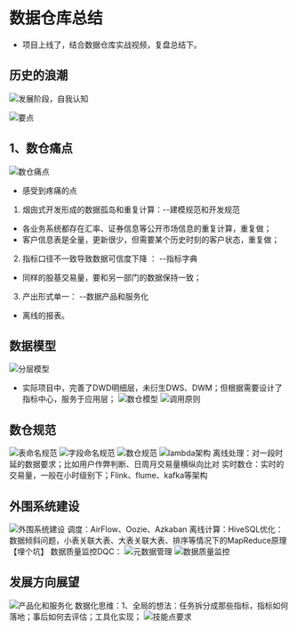 # 数据仓库总结

- 项目上线了，结合数据仓库实战视频，复盘总结下。

## 历史的浪潮
![发展阶段，自我认知](https://img-blog.csdnimg.cn/20200311005019984.jpg?x-oss-process=image/watermark,type_ZmFuZ3poZW5naGVpdGk,shadow_10,text_aHR0cHM6Ly9ibG9nLmNzZG4ubmV0L3NpbmF0XzI4Mjk2Mjk3,size_16,color_FFFFFF,t_70)

![要点](https://img-blog.csdnimg.cn/20200311005058906.jpg)
## 1、数仓痛点
![数仓痛点](https://img-blog.csdnimg.cn/20200311005111807.jpg?x-oss-process=image/watermark,type_ZmFuZ3poZW5naGVpdGk,shadow_10,text_aHR0cHM6Ly9ibG9nLmNzZG4ubmV0L3NpbmF0XzI4Mjk2Mjk3,size_16,color_FFFFFF,t_70)
-  感受到疼痛的点
1. 烟囱式开发形成的数据孤岛和重复计算：--建模规范和开发规范
- 各业务系统都存在汇率、证券信息等公开市场信息的重复计算，重复做；
- 客户信息表是全量，更新很少，但需要某个历史时刻的客户状态，重复做；
2. 指标口径不一致导致数据可信度下降 ：  --指标字典
- 同样的股基交易量，要和另一部门的数据保持一致；
3. 产出形式单一： --数据产品和服务化
- 离线的报表。

## 数据模型
![分层模型](https://img-blog.csdnimg.cn/20200311005126464.jpg?x-oss-process=image/watermark,type_ZmFuZ3poZW5naGVpdGk,shadow_10,text_aHR0cHM6Ly9ibG9nLmNzZG4ubmV0L3NpbmF0XzI4Mjk2Mjk3,size_16,color_FFFFFF,t_70)
- 实际项目中，完善了DWD明细层，未衍生DWS、DWM；但根据需要设计了指标中心，服务于应用层；
![数仓模型](https://img-blog.csdnimg.cn/20200311005139281.jpg?x-oss-process=image/watermark,type_ZmFuZ3poZW5naGVpdGk,shadow_10,text_aHR0cHM6Ly9ibG9nLmNzZG4ubmV0L3NpbmF0XzI4Mjk2Mjk3,size_16,color_FFFFFF,t_70)
![调用原则](https://img-blog.csdnimg.cn/20200311005152546.jpg?x-oss-process=image/watermark,type_ZmFuZ3poZW5naGVpdGk,shadow_10,text_aHR0cHM6Ly9ibG9nLmNzZG4ubmV0L3NpbmF0XzI4Mjk2Mjk3,size_16,color_FFFFFF,t_70)
## 数仓规范
![表命名规范](https://img-blog.csdnimg.cn/20200311005225463.jpg?x-oss-process=image/watermark,type_ZmFuZ3poZW5naGVpdGk,shadow_10,text_aHR0cHM6Ly9ibG9nLmNzZG4ubmV0L3NpbmF0XzI4Mjk2Mjk3,size_16,color_FFFFFF,t_70)
![字段命名规范](https://img-blog.csdnimg.cn/2020031100525629.jpg?x-oss-process=image/watermark,type_ZmFuZ3poZW5naGVpdGk,shadow_10,text_aHR0cHM6Ly9ibG9nLmNzZG4ubmV0L3NpbmF0XzI4Mjk2Mjk3,size_16,color_FFFFFF,t_70)
![数仓规范](https://img-blog.csdnimg.cn/20200311005311792.jpg?x-oss-process=image/watermark,type_ZmFuZ3poZW5naGVpdGk,shadow_10,text_aHR0cHM6Ly9ibG9nLmNzZG4ubmV0L3NpbmF0XzI4Mjk2Mjk3,size_16,color_FFFFFF,t_70)
![lambda架构](https://img-blog.csdnimg.cn/20200311005339891.jpg?x-oss-process=image/watermark,type_ZmFuZ3poZW5naGVpdGk,shadow_10,text_aHR0cHM6Ly9ibG9nLmNzZG4ubmV0L3NpbmF0XzI4Mjk2Mjk3,size_16,color_FFFFFF,t_70)
离线处理：对一段时延的数据要求；比如用户作弊判断、日周月交易量横纵向比对
实时数仓：实时的交易量，一般在小时级别下；Flink、flume、kafka等架构
## 外围系统建设
![外围系统建设](https://img-blog.csdnimg.cn/20200311005356458.jpg?x-oss-process=image/watermark,type_ZmFuZ3poZW5naGVpdGk,shadow_10,text_aHR0cHM6Ly9ibG9nLmNzZG4ubmV0L3NpbmF0XzI4Mjk2Mjk3,size_16,color_FFFFFF,t_70)
调度：AirFlow、Oozie、Azkaban
离线计算：HiveSQL优化：数据倾斜问题，小表关联大表、大表关联大表、排序等情况下的MapReduce原理【埋个坑】
数据质量监控DQC：
![元数据管理](https://img-blog.csdnimg.cn/20200311005410499.jpg?x-oss-process=image/watermark,type_ZmFuZ3poZW5naGVpdGk,shadow_10,text_aHR0cHM6Ly9ibG9nLmNzZG4ubmV0L3NpbmF0XzI4Mjk2Mjk3,size_16,color_FFFFFF,t_70)
![数据质量监控](https://img-blog.csdnimg.cn/20200311005425464.jpg?x-oss-process=image/watermark,type_ZmFuZ3poZW5naGVpdGk,shadow_10,text_aHR0cHM6Ly9ibG9nLmNzZG4ubmV0L3NpbmF0XzI4Mjk2Mjk3,size_16,color_FFFFFF,t_70)
## 发展方向展望
![产品化和服务化](https://img-blog.csdnimg.cn/20200311005443162.jpg?x-oss-process=image/watermark,type_ZmFuZ3poZW5naGVpdGk,shadow_10,text_aHR0cHM6Ly9ibG9nLmNzZG4ubmV0L3NpbmF0XzI4Mjk2Mjk3,size_16,color_FFFFFF,t_70)
数据化思维：1、全局的想法：任务拆分成那些指标，指标如何落地；事后如何去评估；工具化实现；
![技能点要求](https://img-blog.csdnimg.cn/20200311005455915.jpg?x-oss-process=image/watermark,type_ZmFuZ3poZW5naGVpdGk,shadow_10,text_aHR0cHM6Ly9ibG9nLmNzZG4ubmV0L3NpbmF0XzI4Mjk2Mjk3,size_16,color_FFFFFF,t_70)